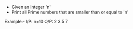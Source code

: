 - Given an Integer 'n'
- Print all Prime numbers that are smaller than or equal to 'n'

Example:-
I/P: n=10
O/P: 2 3 5 7
